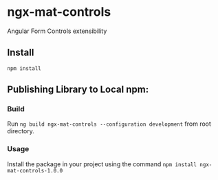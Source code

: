 # ngx-mat-controls

Angular Form Controls extensibility

## Install

`npm install`

## Publishing Library to Local npm:

### Build

Run `ng build ngx-mat-controls --configuration development` from root directory.

### Usage

Install the package in your project using the command `npm install ngx-mat-controls-1.0.0`
